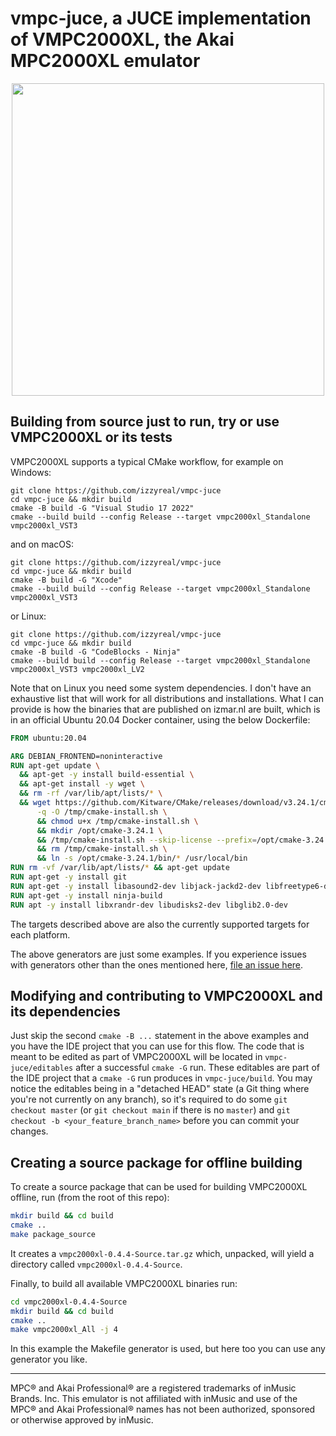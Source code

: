 # vmpc-juce, a JUCE implementation of VMPC2000XL, the Akai MPC2000XL emulator

<p align="center">
  <img src="https://izmar.nl/images/vmpc2000xl-main.jpg" width=500 />
</p>

## Building from source just to run, try or use VMPC2000XL or its tests

VMPC2000XL supports a typical CMake workflow, for example on Windows:
```
git clone https://github.com/izzyreal/vmpc-juce
cd vmpc-juce && mkdir build
cmake -B build -G "Visual Studio 17 2022"
cmake --build build --config Release --target vmpc2000xl_Standalone vmpc2000xl_VST3
```
and on macOS:
```
git clone https://github.com/izzyreal/vmpc-juce
cd vmpc-juce && mkdir build
cmake -B build -G "Xcode"
cmake --build build --config Release --target vmpc2000xl_Standalone vmpc2000xl_VST3
```
or Linux:
```
git clone https://github.com/izzyreal/vmpc-juce
cd vmpc-juce && mkdir build
cmake -B build -G "CodeBlocks - Ninja"
cmake --build build --config Release --target vmpc2000xl_Standalone vmpc2000xl_VST3 vmpc2000xl_LV2
```

Note that on Linux you need some system dependencies. I don't have an exhaustive list that will work for all distributions and installations. What I can provide is how the binaries that are published on izmar.nl are built, which is in an official Ubuntu 20.04 Docker container, using the below Dockerfile:
```dockerfile
FROM ubuntu:20.04

ARG DEBIAN_FRONTEND=noninteractive
RUN apt-get update \
  && apt-get -y install build-essential \
  && apt-get install -y wget \
  && rm -rf /var/lib/apt/lists/* \
  && wget https://github.com/Kitware/CMake/releases/download/v3.24.1/cmake-3.24.1-Linux-x86_64.sh \
      -q -O /tmp/cmake-install.sh \
      && chmod u+x /tmp/cmake-install.sh \
      && mkdir /opt/cmake-3.24.1 \
      && /tmp/cmake-install.sh --skip-license --prefix=/opt/cmake-3.24.1 \
      && rm /tmp/cmake-install.sh \
      && ln -s /opt/cmake-3.24.1/bin/* /usr/local/bin
RUN rm -vf /var/lib/apt/lists/* && apt-get update
RUN apt-get -y install git
RUN apt-get -y install libasound2-dev libjack-jackd2-dev libfreetype6-dev libx11-dev libxcomposite-dev libxcursor-dev libxext-dev libxinerama-dev libxrender-dev
RUN apt-get -y install ninja-build
RUN apt -y install libxrandr-dev libudisks2-dev libglib2.0-dev
```

The targets described above are also the currently supported targets for each platform.

The above generators are just some examples. If you experience issues with generators other than the ones mentioned here, [file an issue here](https://github.com/izzyreal/vmpc-juce/issues).

## Modifying and contributing to VMPC2000XL and its dependencies
Just skip the second `cmake -B ...` statement in the above examples and you have the IDE project that you can use for this flow.
The code that is meant to be edited as part of VMPC2000XL will be located in `vmpc-juce/editables` after a successful `cmake -G` run.
These editables are part of the IDE project that a `cmake -G` run produces in `vmpc-juce/build`.
You may notice the editables being in a "detached HEAD" state (a Git thing where you're not currently on any branch), so it's required to do some `git checkout master` (or `git checkout main` if there is no `master`) and `git checkout -b <your_feature_branch_name>` before you can commit your changes.

## Creating a source package for offline building

To create a source package that can be used for building VMPC2000XL offline, run (from the root of this repo):
```bash
mkdir build && cd build
cmake ..
make package_source
```

It creates a `vmpc2000xl-0.4.4-Source.tar.gz` which, unpacked, will yield a directory called `vmpc2000xl-0.4.4-Source`.

Finally, to build all available VMPC2000XL binaries run:
```bash
cd vmpc2000xl-0.4.4-Source
mkdir build && cd build
cmake ..
make vmpc2000xl_All -j 4
```
In this example the Makefile generator is used, but here too you can use any generator you like.

--------------------
MPC® and Akai Professional® are a registered trademarks of inMusic Brands. Inc. This emulator is not affiliated with inMusic and use of the MPC® and Akai Professional® names has not been authorized, sponsored or otherwise approved by inMusic.
